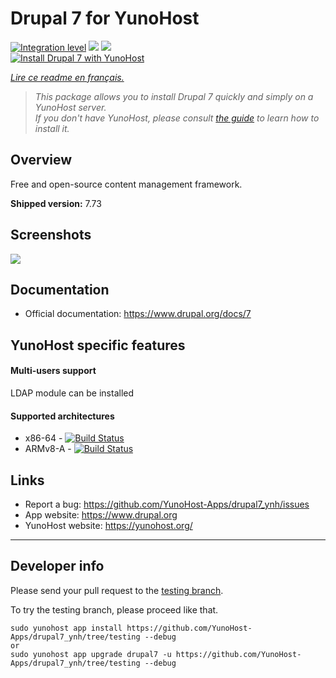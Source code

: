 # Drupal 7 for YunoHost

[![Integration level](https://dash.yunohost.org/integration/drupal7.svg)](https://dash.yunohost.org/appci/app/drupal7) ![](https://ci-apps.yunohost.org/ci/badges/drupal7.status.svg) ![](https://ci-apps.yunohost.org/ci/badges/drupal7.maintain.svg)  
[![Install Drupal 7 with YunoHost](https://install-app.yunohost.org/install-with-yunohost.svg)](https://install-app.yunohost.org/?app=drupal7)

*[Lire ce readme en français.](./README_fr.md)*

> *This package allows you to install Drupal 7 quickly and simply on a YunoHost server.  
If you don't have YunoHost, please consult [the guide](https://yunohost.org/#/install) to learn how to install it.*

## Overview
Free and open-source content management framework.

**Shipped version:** 7.73

## Screenshots

![](https://www.drupal.org/files/issues/D7-screenshot.png)

## Documentation

 * Official documentation: https://www.drupal.org/docs/7

## YunoHost specific features

#### Multi-users support

LDAP module can be installed

#### Supported architectures

* x86-64 - [![Build Status](https://ci-apps.yunohost.org/ci/logs/drupal7%20%28Apps%29.svg)](https://ci-apps.yunohost.org/ci/apps/drupal7/)
* ARMv8-A - [![Build Status](https://ci-apps-arm.yunohost.org/ci/logs/drupal7%20%28Apps%29.svg)](https://ci-apps-arm.yunohost.org/ci/apps/drupal7/)

## Links

 * Report a bug: https://github.com/YunoHost-Apps/drupal7_ynh/issues
 * App website: https://www.drupal.org
 * YunoHost website: https://yunohost.org/

---

## Developer info

Please send your pull request to the [testing branch](https://github.com/YunoHost-Apps/drupal7_ynh/tree/testing).

To try the testing branch, please proceed like that.
```
sudo yunohost app install https://github.com/YunoHost-Apps/drupal7_ynh/tree/testing --debug
or
sudo yunohost app upgrade drupal7 -u https://github.com/YunoHost-Apps/drupal7_ynh/tree/testing --debug
```
